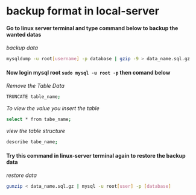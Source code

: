 # backup format in local-server

#### Go to linux server terminal and type command below to backup the wanted datas

_backup data_

```bash
mysqldump -u root[username] -p database | gzip -9 > data_name.sql.gz
```

 #### Now login mysql root `sudo mysql -u root -p` then comand below

_Remove the Table Data_

```bash
TRUNCATE table_name;
```

_To view the value you insert the table_

```bash
select * from tabe_name;
```
_view the table structure_

```bash
describe tabe_name;
```

#### Try this command in linux-server terminal again to restore the backup data

_restore data_

```bash
gunzip < data_name.sql.gz | mysql -u root[user] -p [database]
```
